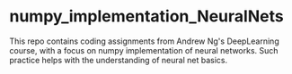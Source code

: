 # numpy_implementation_NeuralNets

This repo contains coding assignments from Andrew Ng's DeepLearning course, with a focus on numpy implementation of neural networks. 
Such practice helps with the understanding of neural net basics.

